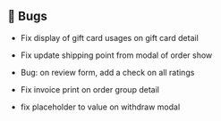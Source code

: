 ## 🐛 Bugs

- Fix display of gift card usages on gift card detail

- Fix update shipping point from modal of order show

- Bug: on review form, add a check on all ratings

- Fix invoice print on order group detail

- fix placeholder to value on withdraw modal